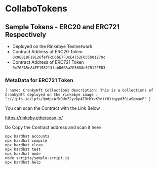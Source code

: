 # CollaboTokens

## Sample Tokens - ERC20 and ERC721 Respectively

- Deployed on the Rinkebye Testnetwork
- Contract Address of ERC20 Token `0x0E819F19126fefFcD6bE7FDcE4752F035b01279c`
- Contract Address of ERC721 Token `0x70FA5e84EF15B213fabD6B3a2D5688e37B12EED3`

### MetaData for ERC721 Token
`{
    name: CrankyNft Collections
    description: This is a Collections of CrankyNft deployed on the rinkebye
    image : "://ipfs.io/ipfs/QmdpzAfkQUmZ2yzkp4Z8tbYvKYdtf61iqypd39LaSgmueP"
}`

You can scan the Contract with the Link Below

https://rinkeby.etherscan.io/

Do Copy the Contract address and scan it here

```shell
npx hardhat accounts
npx hardhat compile
npx hardhat clean
npx hardhat test
npx hardhat node
node scripts/sample-script.js
npx hardhat help
```

